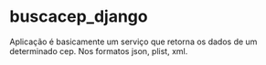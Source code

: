 buscacep_django
===============

Aplicação é basicamente um serviço que retorna os dados de um determinado cep. Nos formatos json, plist, xml.
